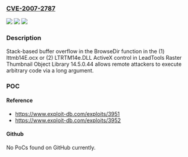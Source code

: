 ### [CVE-2007-2787](https://cve.mitre.org/cgi-bin/cvename.cgi?name=CVE-2007-2787)
![](https://img.shields.io/static/v1?label=Product&message=n%2Fa&color=blue)
![](https://img.shields.io/static/v1?label=Version&message=n%2Fa&color=blue)
![](https://img.shields.io/static/v1?label=Vulnerability&message=n%2Fa&color=brighgreen)

### Description

Stack-based buffer overflow in the BrowseDir function in the (1) lttmb14E.ocx or (2) LTRTM14e.DLL ActiveX control in LeadTools Raster Thumbnail Object Library 14.5.0.44 allows remote attackers to execute arbitrary code via a long argument.

### POC

#### Reference
- https://www.exploit-db.com/exploits/3951
- https://www.exploit-db.com/exploits/3952

#### Github
No PoCs found on GitHub currently.

